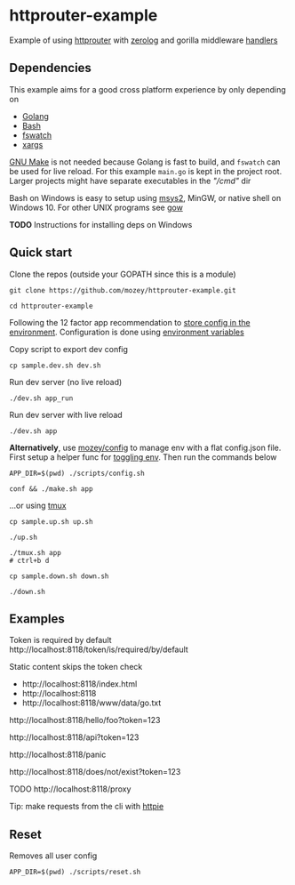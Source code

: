 # httprouter-example

Example of using [httprouter](https://github.com/julienschmidt/httprouter)
with [zerolog](https://github.com/rs/zerolog)
and gorilla middleware [handlers](https://github.com/gorilla/handlers)


## Dependencies

This example aims for a good cross platform experience by only depending on 
- [Golang](https://golang.org/) 
- [Bash](https://www.gnu.org/software/bash)
- [fswatch](https://github.com/emcrisostomo/fswatch)
- [xargs](https://github.com/emcrisostomo/fswatch)

[GNU Make](https://stackoverflow.com/questions/3798562/why-use-make-over-a-shell-script) 
is not needed because Golang is fast to build,
and `fswatch` can be used for live reload.
For this example `main.go` is kept in the project root.
Larger projects might have separate executables in the *"/cmd"* dir

Bash on Windows is easy to setup using 
[msys2](https://www.msys2.org/), MinGW, or native shell on Windows 10.
For other UNIX programs see [gow](https://github.com/bmatzelle/gow/wiki)

**TODO** Instructions for installing deps on Windows


## Quick start

Clone the repos (outside your GOPATH since this is a module)

    git clone https://github.com/mozey/httprouter-example.git
    
    cd httprouter-example

Following the 12 factor app recommendation to
[store config in the environment](https://12factor.net/config).
Configuration is done using [environment variables](https://en.wikipedia.org/wiki/Environment_variable)

Copy script to export dev config

    cp sample.dev.sh dev.sh 

Run dev server (no live reload)

    ./dev.sh app_run
    
Run dev server with live reload
    
    ./dev.sh app
   
    
**Alternatively**,
use [mozey/config](https://github.com/mozey/config)
to manage env with a flat config.json file.
First setup a helper func for [toggling env](https://github.com/mozey/config#toggling-env).
Then run the commands below
    
    APP_DIR=$(pwd) ./scripts/config.sh
    
    conf && ./make.sh app
    
...or using [tmux](https://www.hamvocke.com/blog/a-quick-and-easy-guide-to-tmux)

    cp sample.up.sh up.sh
    
    ./up.sh
    
    ./tmux.sh app
    # ctrl+b d
    
    cp sample.down.sh down.sh
    
    ./down.sh
    
   
## Examples
  
Token is required by default    
http://localhost:8118/token/is/required/by/default

Static content skips the token check
- http://localhost:8118/index.html
- http://localhost:8118
- http://localhost:8118/www/data/go.txt
    
http://localhost:8118/hello/foo?token=123
    
http://localhost:8118/api?token=123
    
http://localhost:8118/panic
    
http://localhost:8118/does/not/exist?token=123
    
TODO
http://localhost:8118/proxy
    
Tip: make requests from the cli with [httpie](https://httpie.org/)


## Reset

Removes all user config

    APP_DIR=$(pwd) ./scripts/reset.sh


